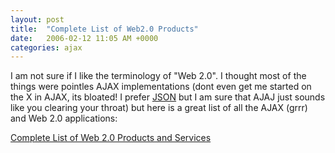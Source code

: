 ```yaml
---
layout: post
title:  "Complete List of Web2.0 Products"
date:   2006-02-12 11:05 AM +0000
categories: ajax
---
```

I am not sure if I like the terminology of "Web 2.0". I thought most of the things were pointles AJAX implementations (dont even get me started on the X in AJAX, its bloated! I prefer <a href="http://www.json.org/">JSON</a> but I am sure that AJAJ just sounds like you clearing your throat) but here is a great list of all the AJAX (grrr) and Web 2.0 applications: 

<a href="http://www.listible.com/list/complete-list-of-web-2-0-products-and-services">Complete List of Web 2.0 Products and Services</a>